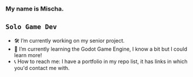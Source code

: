 ### My name is Mischa.
`Solo Game Dev`
---
- 🛠️ I’m currently working on my senior project.
- 🌱 I’m currently learning the Godot Game Engine, I know a bit but I could learn more!
- 📞 How to reach me: I have a portfolio in my repo list, it has links in which you'd contact me with.
